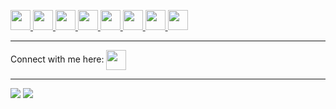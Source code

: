 <a href= "https://github.com/ryodeushii?tab=repositories&q=&type=&language=typescript&sort=" > <img width ='32px' src ='https://raw.githubusercontent.com/rahulbanerjee26/githubAboutMeGenerator/main/icons/typescript.svg'> </a>
<a href= "https://github.com/ryodeushii?tab=repositories&q=&type=&language=go&sort=" > <img width ='32px' src ='https://raw.githubusercontent.com/rahulbanerjee26/githubAboutMeGenerator/main/icons/go.svg'> </a>
<a href= "https://github.com/ryodeushii?tab=repositories&q=&type=&language=rust&sort=" > <img width ='32px' src ='https://raw.githubusercontent.com/rahulbanerjee26/githubAboutMeGenerator/main/icons/rust.svg'> </a>
<a href= "https://github.com/ryodeushii?tab=repositories&q=&type=&language=javascript&sort=" > <img width ='32px' src ='https://raw.githubusercontent.com/rahulbanerjee26/githubAboutMeGenerator/main/icons/javascript.svg'> </a>
<a href= "https://github.com/ryodeushii?tab=repositories&q=&type=&language=bash&sort=" > <img width ='32px' src ='https://raw.githubusercontent.com/rahulbanerjee26/githubAboutMeGenerator/main/icons/bash.svg'> </a>
<a href= "https://github.com/ryodeushii?tab=repositories&q=&type=&language=docker&sort=" > <img width ='32px' src ='https://raw.githubusercontent.com/rahulbanerjee26/githubAboutMeGenerator/main/icons/docker.svg'> </a>
<a href= "https://github.com/ryodeushii?tab=repositories&q=&type=&language=linux&sort=" > <img width ='32px' src ='https://raw.githubusercontent.com/rahulbanerjee26/githubAboutMeGenerator/main/icons/linux.svg'> </a>
<a href= "https://github.com/ryodeushii?tab=repositories&q=&type=&language=nodejs&sort="> <img width ='32px' src ='https://raw.githubusercontent.com/rahulbanerjee26/githubAboutMeGenerator/main/icons/nodejs.svg'> </a>

---

Connect with me here: <a href = 'https://www.linkedin.com/in/eugenekapusta'> <img width = '32px' align= 'center' src="https://raw.githubusercontent.com/rahulbanerjee26/githubAboutMeGenerator/main/icons/linked-in-alt.svg"/></a>

---
![](https://github-readme-stats.vercel.app/api?username=ryodeushii&show_icons=true&theme=transparent&hide_border=true)
![](https://github-readme-stats.vercel.app/api/top-langs/?username=ryodeushii&exclude_repo=gem80-qmk-firmware-non-forked,qmk-firmware&langs_count=8&layout=compact&theme=transparent&hide_border=true)
